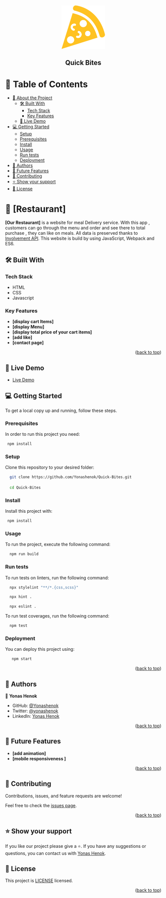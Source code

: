 <a name="readme-top"></a>

<div align="center">
  <!-- You are encouraged to replace this logo with your own! Otherwise you can also remove it. -->
  <img src="src/images/logo.png" alt="logo" width="140"  height="auto"  />
  <br/>

  <h2><b>Quick Bites</b></h2>

</div>

<!-- TABLE OF CONTENTS -->

# 📗 Table of Contents

- [📖 About the Project](#about-project)
  - [🛠 Built With](#built-with)
    - [Tech Stack](#tech-stack)
    - [Key Features](#key-features)
  - [🚀 Live Demo](#live-demo)
- [💻 Getting Started](#getting-started)
  - [Setup](#setup)
  - [Prerequisites](#prerequisites)
  - [Install](#install)
  - [Usage](#usage)
  - [Run tests](#run-tests)
  - [Deployment](#deployment)
- [👥 Authors](#authors)
- [🔭 Future Features](#future-features)
- [🤝 Contributing](#contributing)
- [⭐️ Show your support](#support)
- [📝 License](#license)

<!-- PROJECT DESCRIPTION -->

# 📖 [Restaurant] <a name="about-project"></a>

**[Our Restaurant]** is a website for meal Delivery service. With this app , customers can go through the menu and order and see there to total purchase , they can like on meals. All data is preserved thanks to [Involvement API](https://microverse.notion.site/Involvement-API-869e60b5ad104603aa6db59e08150270). This website is build by using JavaScript, Webpack and ES6.

## 🛠 Built With <a name="built-with"></a>

### Tech Stack <a name="tech-stack"></a>

- HTML
- CSS
- Javascript
<!-- Features -->

### Key Features <a name="key-features"></a>

- **[display cart Items]**
- **[display Menu]**
- **[display total price of your cart items]**
- **[add like]**
- **[contact page]**

<p align="right">(<a href="#readme-top">back to top</a>)</p>

<!-- LIVE DEMO -->

## 🚀 Live Demo <a name="live-demo"></a>

>

- [Live Demo](https://yonashenok.github.io/Quick-Bites/)

>

## 💻 Getting Started <a name="getting-started"></a>

To get a local copy up and running, follow these steps.

### Prerequisites

In order to run this project you need:

```sh
 npm install
```

### Setup

Clone this repository to your desired folder:

```sh
  git clone https://github.com/Yonashenok/Quick-Bites.git

  cd Quick-Bites
```

### Install

Install this project with:

```sh
 npm install
```

### Usage

To run the project, execute the following command:

```sh
  npm run build
```

### Run tests

To run tests on linters, run the following command:

```sh
  npx stylelint "**/*.{css,scss}"
```

```sh
  npx hint .
```

```sh
  npx eslint .
```

To run test coverages, run the following command:

```sh
  npm test
```

### Deployment

You can deploy this project using:

```sh
   npm start
```

<p align="right">(<a href="#readme-top">back to top</a>)</p>

<!-- AUTHORS -->

## 👥 Authors <a name="authors"></a>

>

👤 **Yonas Henok**

- GitHub: [@Yonashenok](https://github.com/yonashenok)
- Twitter: [@yonashenok](https://twitter.com/YonasHenok3)
- LinkedIn: [Yonas Henok](https://www.linkedin.com/in/yonas-henok-996a26217)

<p align="right">(<a href="#readme-top">back to top</a>)</p>

<!-- FUTURE FEATURES -->

## 🔭 Future Features <a name="future-features"></a>

- **[add animation]**
- **[mobile responsiveness ]**

<p align="right">(<a href="#readme-top">back to top</a>)</p>

<!-- CONTRIBUTING -->

## 🤝 Contributing <a name="contributing"></a>

Contributions, issues, and feature requests are welcome!

Feel free to check the [issues page](../../issues/).

<p align="right">(<a href="#readme-top">back to top</a>)</p>

<!-- SUPPORT -->

## ⭐️ Show your support <a name="support"></a>

If you like our project please give a ⭐️.
If you have any suggestions or questions, you can contact us with [Yonas Henok](https://www.linkedin.com/in/yonas-henok-996a26217).

<!-- ACKNOWLEDGEMENTS -->

<!-- LICENSE -->

## 📝 License <a name="license"></a>

This project is [LICENSE](./LICENCE) licensed.

<p align="right">(<a href="#readme-top">back to top</a>)</p>
